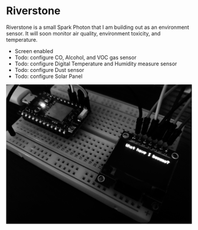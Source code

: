 # Riverstone

Riverstone is a small Spark Photon that I am building out as an environment sensor. It will soon monitor air quality, environment toxicity, and temperature.

* Screen enabled
* Todo: configure CO, Alcohol, and VOC gas sensor
* Todo: configure Digital Temperature and Humidity measure sensor
* Todo: configure Dust sensor
* Todo: configure Solar Panel

![Riverstone](riverstone.jpg)

